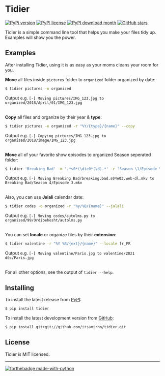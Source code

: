# Tidier
[![PyPi version](https://badgen.net/pypi/v/tidier)](https://pypi.org/project/Tidier/)
[![PyPI license](https://img.shields.io/pypi/l/tidier.svg)](https://pypi.python.org/pypi/tidier/)
[![PyPI download month](https://img.shields.io/pypi/dm/tidier.svg)](https://pypi.python.org/pypi/tidier/)
[![GitHub stars](https://img.shields.io/github/stars/itsamirhn/tidier.svg?style=social&label=Star&maxAge=2592000)](https://github.com/itsamirhn/Tidier/stargazers/)


Tidier is a simple command line tool that helps you make your files tidy up.
Examples will show you the power.


## Examples

After installing Tidier, using it is as easy as your moms cleans your room for you.

**Move** all files inside `pictures` folder to `organized` folder organized by date:

```bash
$ tidier pictures -o organized
```
Output e.g. `[-] Moving pictures/IMG_123.jpg to organized/2018/April/01/IMG_123.jpg`

\
**Copy** all files and organize by their year & **type**:
```bash
$ tidier pictures -o organized -r "%Y/{type}/{name}" --copy
```
Output e.g. `[-] Copying pictures/IMG_123.jpg to organized/2018/image/IMG_123.jpg`

\
**Move** all of your favorite show episodes to organized Season seperated folder:
```bash
$ tidier 'Breaking Bad' -m '.*s0*(\d)e0*(\d).*' -r "Season \1/Episode \2.{ext}"
```
Output e.g. `[-] Moving Breaking Bad/breaking.bad.s04e03.web-dl.mkv to Breaking Bad/Season 4/Episode 3.mkv`


\
Also, you can use **Jalali** calendar date:

```bash
$ tidier codes -o organized -r "%y/%B/{name}" --jalali
```
Output e.g. `[-] Moving codes/autolms.py to organized/99/Ordibehesht/autolms.py`

\
You can set **locale** or organize files by their **extension**:

```bash
$ tidier valentine -r "%Y %B/{ext}/{name}" --locale fr_FR
```
Output e.g. `[-] Moving valentine/Paris.jpg to valentine/2021 déc/Paris.jpg`

\
For all other options, see the output of `tidier --help`.


## Installing

To install the latest release from [PyPI](http://pypi.python.org/pypi/fabtools>):

``` bash
$ pip install tidier
```

To install the latest development version from [GitHub](https://github.com/itsamirhn/Tidier):

``` bash
$ pip install git+git://github.com/itsamirhn/tidier.git
```

## License

Tidier is MIT licensed.

---
[![forthebadge made-with-python](http://ForTheBadge.com/images/badges/made-with-python.svg)](https://www.python.org/)